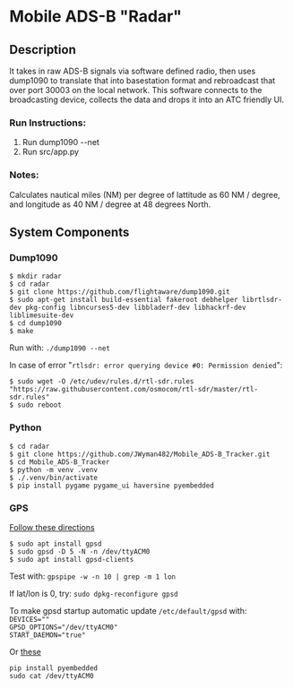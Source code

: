 # Mobile ADS-B "Radar"
## Description

It takes in raw ADS-B signals via software defined radio, then uses dump1090 to translate that into basestation format and rebroadcast that over port 30003 on the local network. This software connects to the broadcasting device, collects the data and drops it into an ATC friendly UI.

### Run Instructions:
1. Run dump1090 --net  
2. Run src/app.py

### Notes:
Calculates nautical miles (NM) per degree of lattitude as 60 NM / degree, and longitude as 40 NM / degree at 48 degrees North.  

## System Components
### Dump1090

    $ mkdir radar
    $ cd radar
    $ git clone https://github.com/flightaware/dump1090.git  
    $ sudo apt-get install build-essential fakeroot debhelper librtlsdr-dev pkg-config libncurses5-dev libbladerf-dev libhackrf-dev liblimesuite-dev
    $ cd dump1090  
    $ make

Run with: `./dump1090 --net`  

In case of error "`rtlsdr: error querying device #0: Permission denied`":  

    $ sudo wget -O /etc/udev/rules.d/rtl-sdr.rules "https://raw.githubusercontent.com/osmocom/rtl-sdr/master/rtl-sdr.rules"
    $ sudo reboot

### Python
    $ cd radar
    $ git clone https://github.com/JWyman482/Mobile_ADS-B_Tracker.git
    $ cd Mobile_ADS-B_Tracker
    $ python -m venv .venv
    $ ./.venv/bin/activate
    $ pip install pygame pygame_ui haversine pyembedded


### GPS
[Follow these directions](https://canadagps.ca/blogs/knowledgebase-by-platform-linux/how-to-connect-an-usb-gps-receiver-with-a-linux-computer)  
    
    $ sudo apt install gpsd  
    $ sudo gpsd -D 5 -N -n /dev/ttyACM0  
    $ sudo apt install gpsd-clients  

Test with: `gpspipe -w -n 10 | grep -m 1 lon`

If lat/lon is 0, try: `sudo dpkg-reconfigure gpsd`

To make gpsd startup automatic update `/etc/default/gpsd` with:  
    `DEVICES=""`  
    `GPSD_OPTIONS="/dev/ttyACM0"`  
    `START_DAEMON="true"`  

Or [these](https://pypi.org/project/pyembedded/)
    
    pip install pyembedded
    sudo cat /dev/ttyACM0
